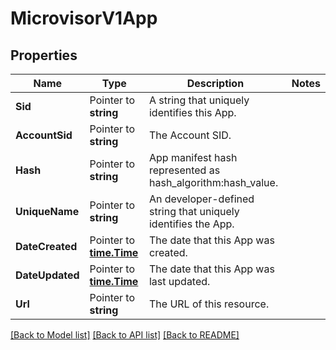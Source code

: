 # MicrovisorV1App

## Properties

Name | Type | Description | Notes
------------ | ------------- | ------------- | -------------
**Sid** | Pointer to **string** | A string that uniquely identifies this App. |
**AccountSid** | Pointer to **string** | The Account SID. |
**Hash** | Pointer to **string** | App manifest hash represented as hash_algorithm:hash_value. |
**UniqueName** | Pointer to **string** | An developer-defined string that uniquely identifies the App. |
**DateCreated** | Pointer to [**time.Time**](time.Time.md) | The date that this App was created. |
**DateUpdated** | Pointer to [**time.Time**](time.Time.md) | The date that this App was last updated. |
**Url** | Pointer to **string** | The URL of this resource. |

[[Back to Model list]](../README.md#documentation-for-models) [[Back to API list]](../README.md#documentation-for-api-endpoints) [[Back to README]](../README.md)



